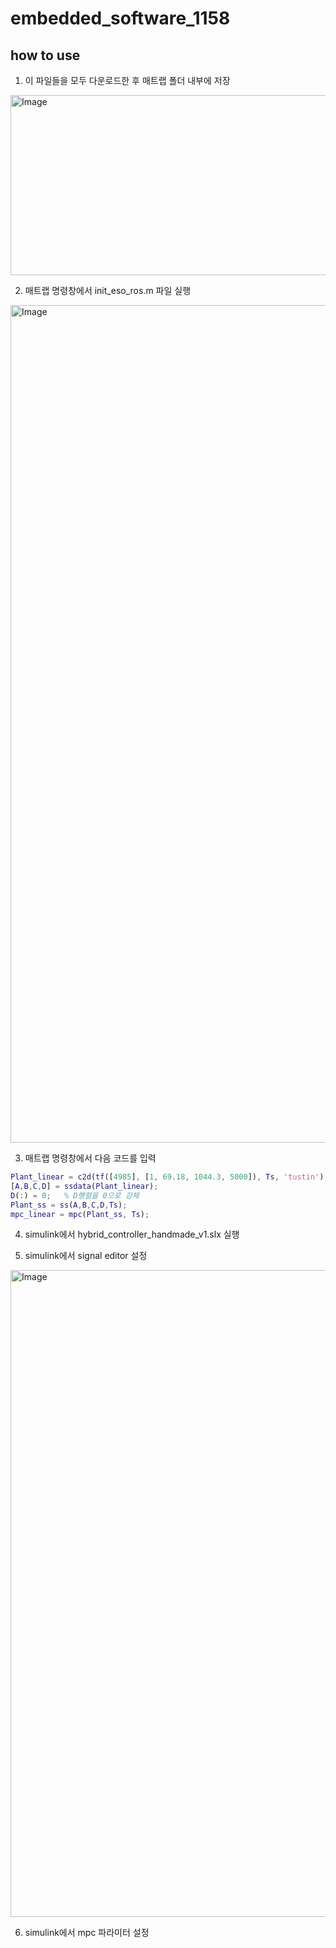 # embedded_software_1158

## how to use
1. 이 파일들을 모두 다운로드한 후 매트랩 폴더 내부에 저장
<img width="634" height="288" alt="Image" src="https://github.com/user-attachments/assets/aa847663-dd47-4ba6-a71a-97c3ef7f7cb1" />
  



2. 매트랩 명령창에서 init_eso_ros.m 파일 실행
<img width="2879" height="1340" alt="Image" src="https://github.com/user-attachments/assets/0442584c-f512-4b78-9647-eda88c6c9392" />



  
3. 매트랩 명령창에서 다음 코드를 입력
 ```matlab
Plant_linear = c2d(tf([4985], [1, 69.18, 1044.3, 5000]), Ts, 'tustin');
[A,B,C,D] = ssdata(Plant_linear);
D(:) = 0;   % D행렬을 0으로 강제
Plant_ss = ss(A,B,C,D,Ts);
mpc_linear = mpc(Plant_ss, Ts);
```


  
4. simulink에서 hybrid_controller_handmade_v1.slx 실행




  
5. simulink에서 signal editor 설정
<img width="839" height="1035" alt="Image" src="https://github.com/user-attachments/assets/7c7a037a-b1fd-41e4-839c-cd152fcfc1c1" />



  
6. simulink에서 mpc 파라미터 설정




